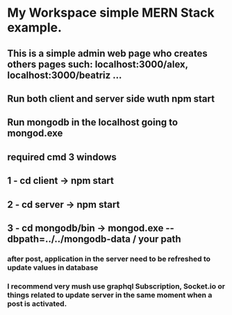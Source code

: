 # My Workspace simple MERN Stack example.

## This is a simple admin web page who creates others pages such: localhost:3000/alex, localhost:3000/beatriz ...

## Run both client and server side wuth npm start

## Run mongodb in the localhost going to mongod.exe

## required cmd 3 windows

## 1 - cd client -> npm start

## 2 - cd server -> npm start

## 3 - cd mongodb/bin -> mongod.exe --dbpath=../../mongodb-data / your path


### after post, application in the server need to be refreshed to update values in database
### I recommend very mush use graphql Subscription, Socket.io or things related to update server in the same moment when a post is activated.